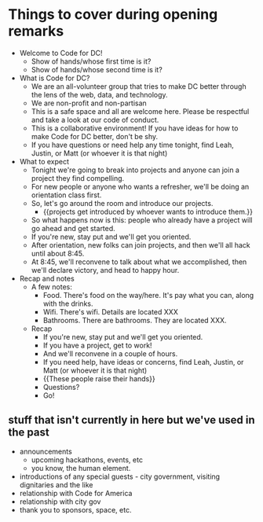 # Things to cover during opening remarks

* Welcome to Code for DC!
    * Show of hands/whose first time is it?
    * Show of hands/whose second time is it?
* What is Code for DC?
    * We are an all-volunteer group that tries to make DC better through the lens of the web, data, and technology.
    * We are non-profit and non-partisan
    * This is a safe space and all are welcome here.  Please be respectful and take a look at our code of conduct.
    * This is a collaborative environment! If you have ideas for how to make Code for DC better, don't be shy.  
    * If you have questions or need help any time tonight, find Leah, Justin, or Matt (or whoever it is that night)
* What to expect 
    * Tonight we're going to break into projects and anyone can join a project they find compelling.
    * For new people or anyone who wants a refresher, we'll be doing an orientation class first.
    * So, let's go around the room and introduce our projects.
        * {{projects get introduced by whoever wants to introduce them.}}
    * So what happens now is this: people who already have a project will go ahead and get started.
    * If you're new, stay put and we'll get you oriented.
    * After orientation, new folks can join projects, and then we'll all hack until about 8:45.
    * At 8:45, we'll reconvene to talk about what we accomplished, then we'll declare victory, and head to happy hour.
* Recap and notes
    * A few notes:
        * Food.  There's food on the way/here.  It's pay what you can, along with the drinks.
        * Wifi.  There's wifi.  Details are located XXX
        * Bathrooms.  There are bathrooms.  They are located XXX.
    * Recap
        * If you're new, stay put and we'll get you oriented.
        * If you have a project, get to work!
        * And we'll reconvene in a couple of hours. 
        * If you need help, have ideas or concerns, find Leah, Justin, or Matt (or whoever it is that night)
        * {{These people raise their hands}}     
        * Questions?
        * Go!


## stuff that isn't currently in here but we've used in the past
* announcements
  * upcoming hackathons, events, etc
  * you know, the human element.
* introductions of any special guests - city government, visiting dignitaries and the like
* relationship with Code for America
* relationship with city gov 
* thank you to sponsors, space, etc.
